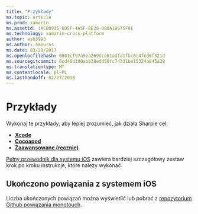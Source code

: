 ```yaml
---
title: "Przykłady"
ms.topic: article
ms.prod: xamarin
ms.assetid: 1ACB0935-6D5F-4A5F-BE28-08DA1B675F0E
ms.technology: xamarin-cross-platform
author: asb3993
ms.author: amburns
ms.date: 03/29/2017
ms.openlocfilehash: 0801cf97a5ea269dce61adfa1fbc6c4fed6f321d
ms.sourcegitcommit: 6cd40d190abe38edd50fc74331be15324a845a28
ms.translationtype: MT
ms.contentlocale: pl-PL
ms.lasthandoff: 02/27/2018
---
```

# <a name="examples"></a>Przykłady

Wykonaj te przykłady, aby lepiej zrozumieć, jak działa Sharpie cel:

- [**Xcode**](xcode.md)
- [**Cocoapod**](cocoapod.md)
- [**Zaawansowane (ręcznie)**](advanced.md)

[Pełny przewodnik dla systemu iOS](~/ios/platform/binding-objective-c/walkthrough.md) zawiera bardziej szczegółowy zestaw krok po kroku instrukcje, które należy wykonać.

## <a name="completed-ios-bindings"></a>Ukończono powiązania z systemem iOS

Liczba ukończonych powiązań można wyświetlić lub pobrać z [repozytorium Github powiązania monotouch](https://github.com/mono/monotouch-bindings/).

